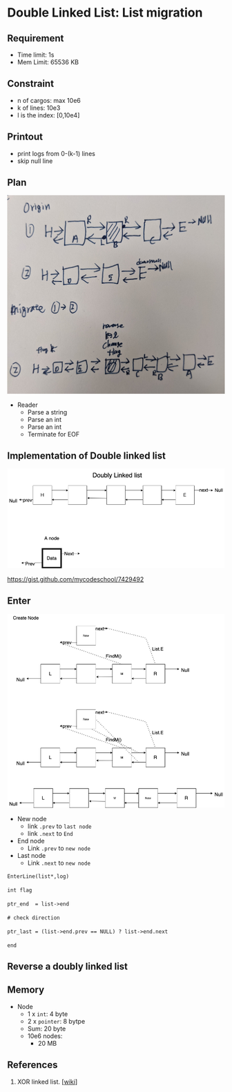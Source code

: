 # Double Linked List: List migration

## Requirement

- Time limit: 1s
- Mem Limit: 65536 KB


## Constraint

- n of cargos: max 10e6
- k of lines: 10e3
- l is the index: [0,10e4]

## Printout

- print logs from 0-(k-1) lines
- skip null line

## Plan

![](img/DLL.jpg)

- Reader
    - Parse a string
    - Parse an int
    - Parse an int 
    - Terminate for EOF




## Implementation of Double linked list

![](img/Plan.png)

https://gist.github.com/mycodeschool/7429492



## Enter

![](img/Enter.png)


- New node
  - link `.prev` to `last node`
  - link `.next` to `End`
- End node
  - Link `.prev` to `new node`
- Last node
  - Link `.next` to `new node`


```pseudo
EnterLine(list*,log)

int flag

ptr_end  = list->end

# check direction

ptr_last = (list->end.prev == NULL) ? list->end.next

end
```


## Reverse a doubly linked list


## Memory

- Node
    - 1 x `int`: 4 byte
    - 2 x `pointer`: 8 bytpe
    - Sum: 20 byte
    - 10e6 nodes: 
        - 20 MB



## References

1. XOR linked list. [[wiki](https://en.wikipedia.org/wiki/XOR_linked_list)]